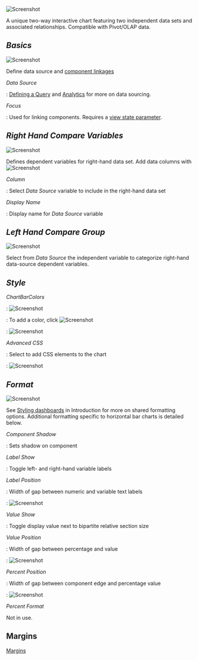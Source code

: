 ![Screenshot](img/bipartewhite.jpg)

A unique two-way interactive chart featuring two independent data sets and associated relationships. Compatible with Pivot/OLAP data.


## _Basics_
 
![Screenshot](img/bipartitemenu.jpg)

Define data source and [component linkages](introduction#linking-components)


_Data Source_

: <i class="fa fa-hand-o-right"></i> [Defining a Query](introduction/#defining-a-query) and [Analytics](introduction#analytics) for more on data sourcing.


_Focus_

: Used for linking components. Requires a [view state parameter](introduction#view-state-parameters).


## _Right Hand Compare Variables_

![Screenshot](img/righthandcomparemenu.jpg)

Defines dependent variables for right-hand data set. Add data columns with ![Screenshot](img/addcolumnhtmllight.jpg)

_Column_

: Select _Data Source_ variable to include in the right-hand data set


_Display Name_

: Display name for _Data Source_ variable


## _Left Hand Compare Group_

![Screenshot](img/lefthandcomparemenu.jpg)
 
Select from _Data Source_ the independent variable to categorize right-hand data-source dependent variables.


## _Style_

_ChartBarColors_

: ![Screenshot](img/bipartitestylemenu.jpg)

: To add a color, click ![Screenshot](img/barcolorhtmllight.jpg)

: ![Screenshot](img/chartbarcolorshtmllight.jpg)


_Advanced CSS_

: Select to add CSS elements to the chart

: ![Screenshot](img/bipartiteadvancedcss.jpg)


## _Format_

![Screenshot](img/bipartiteformatmenu.jpg)

See [Styling dashboards](style) in Introduction for more on shared formatting options. Additional formatting specific to horizontal bar charts is detailed below. 

_Component Shadow_

: Sets shadow on component


_Label Show_

: Toggle left- and right-hand variable labels


_Label Position_

: Width of gap between numeric and variable text labels

: ![Screenshot](img/labelpositionhtmllight.jpg)


_Value Show_

: Toggle display value next to bipartite relative section size


_Value Position_

: Width of gap between percentage and value 

: ![Screenshot](img/valuepositionhtmllight.jpg) 


_Percent Position_

: Width of gap between component edge and percentage value

: ![Screenshot](img/percentpositionhtmllight.jpg)
 

_Percent Format_

Not in use.


## Margins

<i class="fa fa-hand-o-right"></i> [Margins](style/#margins)